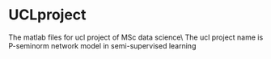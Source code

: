 # UCLproject
The matlab files for ucl project of MSc data science\\
The ucl project name is P-seminorm network model in semi-supervised learning
